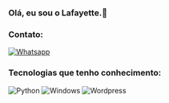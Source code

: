 ### Olá, eu sou o Lafayette.👋

### Contato:
[![Whatsapp](https://img.shields.io/badge/WhatsApp-25D366?style=for-the-badge&logo=whatsapp&logoColor=white)](https://api.whatsapp.com/send?phone=5571997144203&text=Ol%C3%A1,%20tudo%20bom?%20Vi%20o%20seu%20perfil%20do%20Github.)

### Tecnologias que tenho conhecimento:
![Python](https://img.shields.io/badge/Python-3776AB?style=for-the-badge&logo=python&logoColor=white)
![Windows](https://img.shields.io/badge/Windows-0078D6?style=for-the-badge&logo=windows&logoColor=white)
![Wordpress](https://img.shields.io/badge/Wordpress-21759B?style=for-the-badge&logo=wordpress&logoColor=white)


